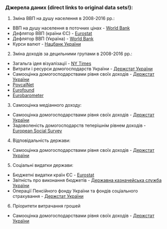 ### Джерела даних (direct links to original data sets!):

1. Зміна ВВП на душу населення в 2008-2016 рр.:
* ВВП на душу населення в поточних цінах - [World Bank](http://databank.worldbank.org/data/gdp_per_capita_eu_08_16/id/3ca9641c)
* Дефлятор ВВП (країни ЄС) - [Eurostat](http://appsso.eurostat.ec.europa.eu/nui/show.do?query=BOOKMARK_DS-406763_QID_-38CBF0D7_UID_-3F171EB0&layout=TIME,C,X,0;GEO,L,Y,0;UNIT,L,Z,0;NA_ITEM,L,Z,1;INDICATORS,C,Z,2;&zSelection=DS-406763INDICATORS,OBS_FLAG;DS-406763UNIT,PD10_NAC;DS-406763NA_ITEM,B1GQ;&rankName1=UNIT_1_2_-1_2&rankName2=INDICATORS_1_2_-1_2&rankName3=NA-ITEM_1_2_-1_2&rankName4=TIME_1_0_0_0&rankName5=GEO_1_2_0_1&sortC=ASC_-1_FIRST&rStp=&cStp=&rDCh=&cDCh=&rDM=true&cDM=true&footnes=false&empty=false&wai=false&time_mode=NONE&time_most_recent=false&lang=EN&cfo=%23%23%23%2C%23%23%23.%23%23%23)
* Дефлятор ВВП (Україна) - [World Bank](http://databank.worldbank.org/data/GDP_deflator_ua_08_16/id/98427939)
* Курси валют - [Нацбанк України](www.bank.gov.ua/files/Exchange_r.xls) 

2. Зміна доходів за децильними групами в 2008-2016 рр.:
* Загальга ідея візуалізації - [NY Times](https://www.nytimes.com/2014/04/23/upshot/the-american-middle-class-is-no-longer-the-worlds-richest.html?abt=0002&abg=1)
* Витрати і ресурси домогосподарств України - [Держстат України](http://www.ukrstat.gov.ua/druk/publicat/Arhiv_u/17/Arch_vrd_zb.htm)
* Самооцінка домогосподарствами рівня своїх доходів - [Держстат України](http://www.ukrstat.gov.ua/operativ/operativ2006/gdn/sdrsd/arh_sdrsd.html)
* [PovcalNet](http://iresearch.worldbank.org/PovcalNet/home.aspx)
* [Eurofound](https://www.eurofound.europa.eu/data/european-quality-of-life-survey)
* [Eurobarometer](http://ec.europa.eu/commfrontoffice/publicopinion/archives/ebs/ebs_355_en.pdf)

3. Самооцінка медіанного доходу:
* Самооцінка домогосподарствами рівня своїх доходів - [Держстат України](http://www.ukrstat.gov.ua/operativ/operativ2006/gdn/sdrsd/arh_sdrsd.html)
* Задоволеність домогосподарств теперішнім рівнем доходів - [European Social Survey](http://nesstar.ess.nsd.uib.no/webview/index.jsp?headers=http%3A%2F%2F129.177.90.83%3A80%2Fobj%2FfVariable%2FESS8e01.0_V358&V6subset=AT+-+BE%2CCZ+-+IE%2CNL+-+PL%2CSE+-+SI&previousmode=table&stubs=http%3A%2F%2F129.177.90.83%3A80%2Fobj%2FfVariable%2FESS8e01.0_V6&stubs=http%3A%2F%2F129.177.90.83%3A80%2Fobj%2FfVariable%2FESS8e01.0_V357&charttype=null&study=http%3A%2F%2F129.177.90.83%3A80%2Fobj%2FfStudy%2FESS8e01.0&mode=table&V357slice=1&v=2&V358slice=1&V6slice=AT&weights=http%3A%2F%2F129.177.90.83%3A80%2Fobj%2FfVariable%2FESS8e01.0_V498&weights=http%3A%2F%2F129.177.90.83%3A80%2Fobj%2FfVariable%2FESS8e01.0_V499&analysismode=table&gs=undefined&tabcontenttype=row&top=yes)


4. Відповідальність держави:
* Самооцінка домогосподарствами рівня своїх доходів - [Держстат України](http://www.ukrstat.gov.ua/operativ/operativ2006/gdn/sdrsd/arh_sdrsd.html)

5. Соціальні видатки держави:
* Бюджетні видатки країн ЄС - [Eurostat](http://appsso.eurostat.ec.europa.eu/nui/show.do?query=BOOKMARK_DS-471197_QID_-24864D9E_UID_-3F171EB0&layout=TIME,C,X,0;GEO,L,Y,0;UNIT,L,Z,0;SECTOR,L,Z,1;COFOG99,L,Z,2;NA_ITEM,L,Z,3;INDICATORS,C,Z,4;&zSelection=DS-471197UNIT,PC_GDP;DS-471197COFOG99,GF07;DS-471197SECTOR,S13;DS-471197INDICATORS,OBS_FLAG;DS-471197NA_ITEM,TE;&rankName1=UNIT_1_2_-1_2&rankName2=SECTOR_1_2_-1_2&rankName3=INDICATORS_1_2_-1_2&rankName4=NA-ITEM_1_2_-1_2&rankName5=COFOG99_1_2_-1_2&rankName6=TIME_1_0_0_0&rankName7=GEO_1_2_0_1&sortC=ASC_-1_FIRST&rStp=&cStp=&rDCh=&cDCh=&rDM=true&cDM=true&footnes=false&empty=false&wai=false&time_mode=NONE&time_most_recent=false&lang=EN&cfo=%23%23%23%2C%23%23%23.%23%23%23)
* Звітність про виконання бюджетів - [Державна казначейська служба України](http://www.treasury.gov.ua/main/uk/doccatalog/list?currDir=146477)
* Операції Пенсійного фонду України та фондів соціального страхування - [Держстат України](http://www.ukrstat.gov.ua/imf/arhiv/opf/opf_u_.htm)

6. Пріоритети витрачання грошей
* Самооцінка домогосподарствами рівня своїх доходів - [Держстат України](http://www.ukrstat.gov.ua/operativ/operativ2006/gdn/sdrsd/arh_sdrsd.html)
